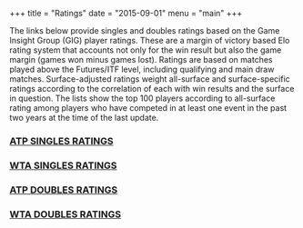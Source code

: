 +++
title = "Ratings"
date = "2015-09-01"
menu = "main"
+++


The links below provide singles and doubles ratings based on the Game Insight Group (GIG) player ratings. These are a margin of victory based Elo rating system that accounts not only for the win result but also the game margin (games won minus games lost). Ratings are based on matches played above the Futures/ITF level, including qualifying and main draw matches. Surface-adjusted ratings weight all-surface and surface-specific ratings according to the correlation of each with win results and the surface in question. The lists show the top 100 players according to all-surface rating among players who have competed in at least one event in the past two years at the time of the last update.

<div class="gridwrapper">
  <div class="gridbox a"><a href="/ratings/atp-singles/"><h3>ATP SINGLES RATINGS</h3></a></div>
  <div class="gridbox b"><a href="/ratings/wta-singles/"><h3>WTA SINGLES RATINGS</h3></a></div>
  <div class="gridbox c"><a href="/ratings/atp-doubles/"><h3>ATP DOUBLES RATINGS</h3></a></div>
  <div class="gridbox d"><a href="/ratings/wta-doubles/"><h3>WTA DOUBLES RATINGS</h3></a></div>
</div>
